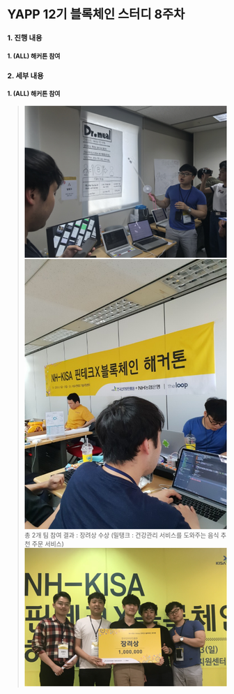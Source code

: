 # YAPP 12기 블록체인 스터디 8주차

### 1. 진행 내용  
#### 1. (ALL) 해커톤 참여
  
### 2. 세부 내용  
#### 1. (ALL) 해커톤 참여  
   > ![image](https://github.com/YAPP12th/BlockChain_study/blob/master/blockchain_tech/0.Reference/photo/8_presentation.jpeg?raw=true)  
   > ![image](https://github.com/YAPP12th/BlockChain_study/blob/master/blockchain_tech/0.Reference/photo/8_develop.jpeg?raw=true)  
   > 총 2개 팀 참여
   > 결과 : 장려상 수상 (밀탱크 : 건강관리 서비스를 도와주는 음식 추천 주문 서비스)  
   > ![image](https://github.com/YAPP12th/BlockChain_study/blob/master/blockchain_tech/0.Reference/photo/8_award.png?raw=true)  

